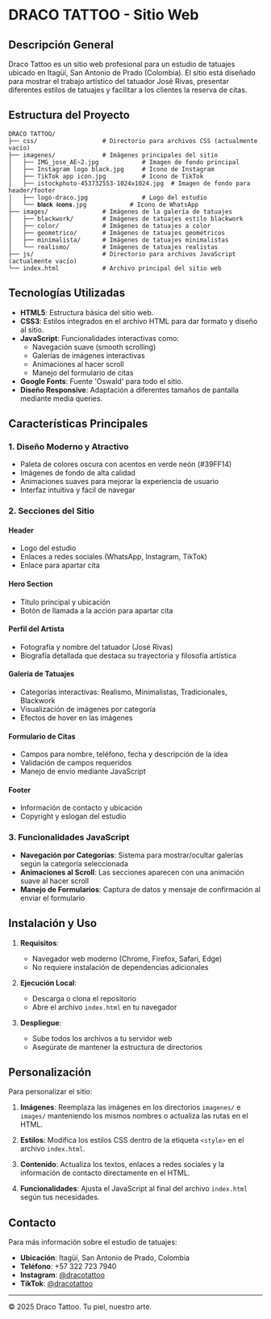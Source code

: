 # DRACO TATTOO - Sitio Web

## Descripción General

Draco Tattoo es un sitio web profesional para un estudio de tatuajes ubicado en Itagüí, San Antonio de Prado (Colombia). El sitio está diseñado para mostrar el trabajo artístico del tatuador José Rivas, presentar diferentes estilos de tatuajes y facilitar a los clientes la reserva de citas.

## Estructura del Proyecto

```
DRACO TATTOO/
├── css/                  # Directorio para archivos CSS (actualmente vacío)
├── imagenes/             # Imágenes principales del sitio
│   ├── IMG_jose_AE~2.jpg            # Imagen de fondo principal
│   ├── Instagram logo black.jpg     # Icono de Instagram
│   ├── TikTok app icon.jpg          # Icono de TikTok
│   ├── istockphoto-453732553-1024x1024.jpg  # Imagen de fondo para header/footer
│   ├── logo-draco.jpg               # Logo del estudio
│   └── 𝐛𝐥𝐚𝐜𝐤 𝐢𝐜𝐨𝐧𝐬.jpg            # Icono de WhatsApp
├── images/               # Imágenes de la galería de tatuajes
│   ├── blackwork/        # Imágenes de tatuajes estilo blackwork
│   ├── color/            # Imágenes de tatuajes a color
│   ├── geometrico/       # Imágenes de tatuajes geométricos
│   ├── minimalista/      # Imágenes de tatuajes minimalistas
│   └── realismo/         # Imágenes de tatuajes realistas
├── js/                   # Directorio para archivos JavaScript (actualmente vacío)
└── index.html            # Archivo principal del sitio web
```

## Tecnologías Utilizadas

- **HTML5**: Estructura básica del sitio web.
- **CSS3**: Estilos integrados en el archivo HTML para dar formato y diseño al sitio.
- **JavaScript**: Funcionalidades interactivas como:
  - Navegación suave (smooth scrolling)
  - Galerías de imágenes interactivas
  - Animaciones al hacer scroll
  - Manejo del formulario de citas
- **Google Fonts**: Fuente 'Oswald' para todo el sitio.
- **Diseño Responsive**: Adaptación a diferentes tamaños de pantalla mediante media queries.

## Características Principales

### 1. Diseño Moderno y Atractivo
- Paleta de colores oscura con acentos en verde neón (#39FF14)
- Imágenes de fondo de alta calidad
- Animaciones suaves para mejorar la experiencia de usuario
- Interfaz intuitiva y fácil de navegar

### 2. Secciones del Sitio

#### Header
- Logo del estudio
- Enlaces a redes sociales (WhatsApp, Instagram, TikTok)
- Enlace para apartar cita

#### Hero Section
- Título principal y ubicación
- Botón de llamada a la acción para apartar cita

#### Perfil del Artista
- Fotografía y nombre del tatuador (José Rivas)
- Biografía detallada que destaca su trayectoria y filosofía artística

#### Galería de Tatuajes
- Categorías interactivas: Realismo, Minimalistas, Tradicionales, Blackwork
- Visualización de imágenes por categoría
- Efectos de hover en las imágenes

#### Formulario de Citas
- Campos para nombre, teléfono, fecha y descripción de la idea
- Validación de campos requeridos
- Manejo de envío mediante JavaScript

#### Footer
- Información de contacto y ubicación
- Copyright y eslogan del estudio

### 3. Funcionalidades JavaScript

- **Navegación por Categorías**: Sistema para mostrar/ocultar galerías según la categoría seleccionada
- **Animaciones al Scroll**: Las secciones aparecen con una animación suave al hacer scroll
- **Manejo de Formularios**: Captura de datos y mensaje de confirmación al enviar el formulario

## Instalación y Uso

1. **Requisitos**:
   - Navegador web moderno (Chrome, Firefox, Safari, Edge)
   - No requiere instalación de dependencias adicionales

2. **Ejecución Local**:
   - Descarga o clona el repositorio
   - Abre el archivo `index.html` en tu navegador

3. **Despliegue**:
   - Sube todos los archivos a tu servidor web
   - Asegúrate de mantener la estructura de directorios

## Personalización

Para personalizar el sitio:

1. **Imágenes**: Reemplaza las imágenes en los directorios `imagenes/` e `images/` manteniendo los mismos nombres o actualiza las rutas en el HTML.

2. **Estilos**: Modifica los estilos CSS dentro de la etiqueta `<style>` en el archivo `index.html`.

3. **Contenido**: Actualiza los textos, enlaces a redes sociales y la información de contacto directamente en el HTML.

4. **Funcionalidades**: Ajusta el JavaScript al final del archivo `index.html` según tus necesidades.

## Contacto

Para más información sobre el estudio de tatuajes:

- **Ubicación**: Itagüí, San Antonio de Prado, Colombia
- **Teléfono**: +57 322 723 7940
- **Instagram**: [@dracotattoo](https://instagram.com/dracotattoo)
- **TikTok**: [@dracotattoo](https://tiktok.com/@dracotattoo)

---

&copy; 2025 Draco Tattoo. Tu piel, nuestro arte.